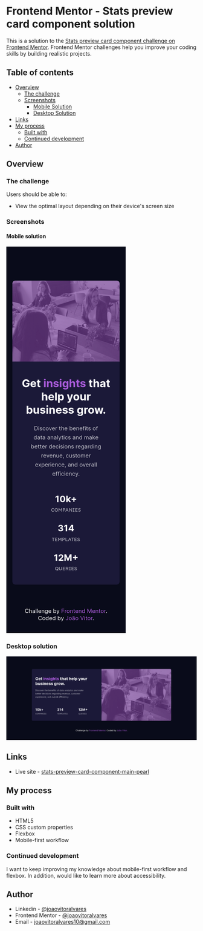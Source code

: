 # Frontend Mentor - Stats preview card component solution

This is a solution to the [Stats preview card component challenge on Frontend Mentor](https://www.frontendmentor.io/challenges/stats-preview-card-component-8JqbgoU62). Frontend Mentor challenges help you improve your coding skills by building realistic projects. 

## Table of contents

- [Overview](#overview)
  - [The challenge](#the-challenge)
  - [Screenshots](#screenshots)
      - [Mobile Solution](#mobile-solution)
      - [Desktop Solution](#desktop-solution)
- [Links](#links)
- [My process](#my-process)
  - [Built with](#built-with)
  - [Continued development](#continued-development)
- [Author](#author)

## Overview

### The challenge

Users should be able to:

- View the optimal layout depending on their device's screen size

### Screenshots

#### Mobile solution
![](./screenshots/mobile-screenshot.png)

### Desktop solution
![](./screenshots/desktop-screenshot.png)

## Links
- Live site - [stats-preview-card-component-main-pearl](https://stats-preview-card-component-main-pearl.vercel.app/)

## My process

### Built with

- HTML5
- CSS custom properties
- Flexbox
- Mobile-first workflow


### Continued development

I want to keep improving my knowledge about mobile-first workflow and flexbox. In addition, would like to learn more about accessibility.


## Author

- Linkedin - [@joaovitoralvares](https://www.linkedin.com/in/joaovitoralvares/)
- Frontend Mentor - [@joaovitoralvares](https://www.frontendmentor.io/profile/joaovitoralvares)
- Email - [joaovitoralvares10@gmail.com](#)

